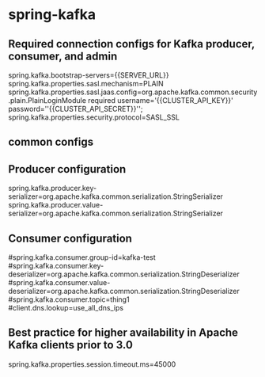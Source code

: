 # spring-kafka


## Required connection configs for Kafka producer, consumer, and admin
spring.kafka.bootstrap-servers={{SERVER_URL}}\
spring.kafka.properties.sasl.mechanism=PLAIN\
spring.kafka.properties.sasl.jaas.config=org.apache.kafka.common.security.plain.PlainLoginModule   required username='{{CLUSTER_API_KEY}}'   password=''{{CLUSTER_API_SECRET}}'';\
spring.kafka.properties.security.protocol=SASL_SSL
## common configs

## Producer configuration
spring.kafka.producer.key-serializer=org.apache.kafka.common.serialization.StringSerializer\
spring.kafka.producer.value-serializer=org.apache.kafka.common.serialization.StringSerializer

## Consumer configuration
#spring.kafka.consumer.group-id=kafka-test\
#spring.kafka.consumer.key-deserializer=org.apache.kafka.common.serialization.StringDeserializer\
#spring.kafka.consumer.value-deserializer=org.apache.kafka.common.serialization.StringDeserializer\
#spring.kafka.consumer.topic=thing1\
#client.dns.lookup=use_all_dns_ips

## Best practice for higher availability in Apache Kafka clients prior to 3.0
spring.kafka.properties.session.timeout.ms=45000
